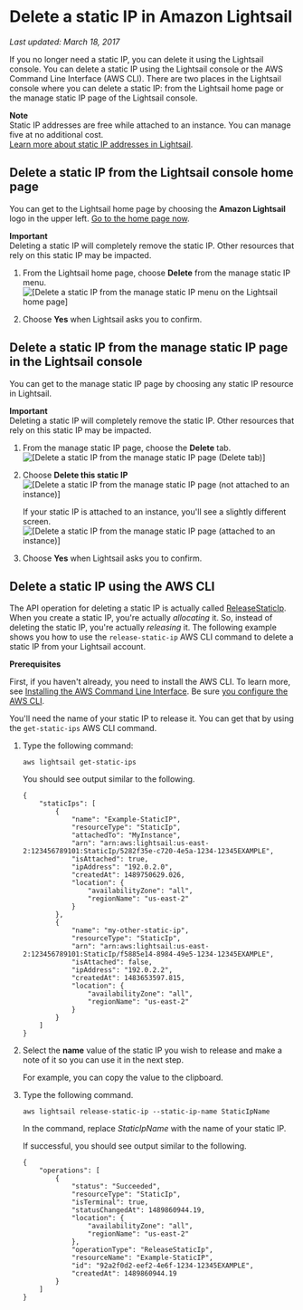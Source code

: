 # Delete a static IP in Amazon Lightsail<a name="how-to-delete-static-ip"></a>

 *Last updated: March 18, 2017* 

If you no longer need a static IP, you can delete it using the Lightsail console\. You can delete a static IP using the Lightsail console or the AWS Command Line Interface \(AWS CLI\)\. There are two places in the Lightsail console where you can delete a static IP: from the Lightsail home page or the manage static IP page of the Lightsail console\.

**Note**  
Static IP addresses are free while attached to an instance\. You can manage five at no additional cost\.  
[Learn more about static IP addresses in Lightsail](understanding-static-ip-addresses-in-amazon-lightsail.md)\.

## Delete a static IP from the Lightsail console home page<a name="delete-static-ip-from-home-page-of-console"></a>

You can get to the Lightsail home page by choosing the **Amazon Lightsail** logo in the upper left\. [Go to the home page now](https://lightsail.aws.amazon.com/ls/webapp/home)\.

**Important**  
Deleting a static IP will completely remove the static IP\. Other resources that rely on this static IP may be impacted\.

1. From the Lightsail home page, choose **Delete** from the manage static IP menu\.  
![\[Delete a static IP from the manage static IP menu on the Lightsail home page\]](https://d9yljz1nd5001.cloudfront.net/en_us/aa4810f664dabff907209ee92babaa14/images/amazon-lightsail-delete-static-ip-from-manage-static-ip-menu.png)

1. Choose **Yes** when Lightsail asks you to confirm\.

## Delete a static IP from the manage static IP page in the Lightsail console<a name="delete-static-ip-from-manage-static-ip-page-of-console"></a>

You can get to the manage static IP page by choosing any static IP resource in Lightsail\.

**Important**  
Deleting a static IP will completely remove the static IP\. Other resources that rely on this static IP may be impacted\.

1. From the manage static IP page, choose the **Delete** tab\.  
![\[Delete a static IP from the manage static IP page (Delete tab)\]](https://d9yljz1nd5001.cloudfront.net/en_us/aa4810f664dabff907209ee92babaa14/images/amazon-lightsail-manage-static-ip.png)

1. Choose **Delete this static IP**  
![\[Delete a static IP from the manage static IP page (not attached to an instance)\]](https://d9yljz1nd5001.cloudfront.net/en_us/aa4810f664dabff907209ee92babaa14/images/amazon-lightsail-delete-static-ip-from-manage-static-ip-page-not-attached.png)

   If your static IP is attached to an instance, you'll see a slightly different screen\.  
![\[Delete a static IP from the manage static IP page (attached to an instance)\]](https://d9yljz1nd5001.cloudfront.net/en_us/aa4810f664dabff907209ee92babaa14/images/amazon-lightsail-delete-static-ip-from-manage-static-ip-page-attached.png)

1. Choose **Yes** when Lightsail asks you to confirm\.

## Delete a static IP using the AWS CLI<a name="delete-static-ip-using-aws-cli"></a>

The API operation for deleting a static IP is actually called [ReleaseStaticIp](http://docs.aws.amazon.com/lightsail/2016-11-28/api-reference/API_ReleaseStaticIp.html)\. When you create a static IP, you're actually *allocating* it\. So, instead of deleting the static IP, you're actually *releasing* it\. The following example shows you how to use the `release-static-ip` AWS CLI command to delete a static IP from your Lightsail account\.

 **Prerequisites** 

First, if you haven't already, you need to install the AWS CLI\. To learn more, see [Installing the AWS Command Line Interface](http://docs.aws.amazon.com/cli/latest/userguide/installing.html)\. Be sure [you configure the AWS CLI](lightsail-how-to-set-up-access-keys-to-use-sdk-api-cli.md)\.

You'll need the name of your static IP to release it\. You can get that by using the `get-static-ips` AWS CLI command\.

1. Type the following command:

   ```
   aws lightsail get-static-ips
   ```

   You should see output similar to the following\.

   ```
   {
       "staticIps": [
           {
               "name": "Example-StaticIP",
               "resourceType": "StaticIp",
               "attachedTo": "MyInstance",
               "arn": "arn:aws:lightsail:us-east-2:123456789101:StaticIp/5282f35e-c720-4e5a-1234-12345EXAMPLE",
               "isAttached": true,
               "ipAddress": "192.0.2.0",
               "createdAt": 1489750629.026,
               "location": {
                   "availabilityZone": "all",
                   "regionName": "us-east-2"
               }
           },
           {
               "name": "my-other-static-ip",
               "resourceType": "StaticIp",
               "arn": "arn:aws:lightsail:us-east-2:123456789101:StaticIp/f5885e14-8984-49e5-1234-12345EXAMPLE",
               "isAttached": false,
               "ipAddress": "192.0.2.2",
               "createdAt": 1483653597.815,
               "location": {
                   "availabilityZone": "all",
                   "regionName": "us-east-2"
               }
           }
       ]
   }
   ```

1. Select the **name** value of the static IP you wish to release and make a note of it so you can use it in the next step\.

   For example, you can copy the value to the clipboard\.

1. Type the following command\.

   ```
   aws lightsail release-static-ip --static-ip-name StaticIpName
   ```

   In the command, replace *StaticIpName* with the name of your static IP\.

   If successful, you should see output similar to the following\.

   ```
   {
       "operations": [
           {
               "status": "Succeeded",
               "resourceType": "StaticIp",
               "isTerminal": true,
               "statusChangedAt": 1489860944.19,
               "location": {
                   "availabilityZone": "all",
                   "regionName": "us-east-2"
               },
               "operationType": "ReleaseStaticIp",
               "resourceName": "Example-StaticIP",
               "id": "92a2f0d2-eef2-4e6f-1234-12345EXAMPLE",
               "createdAt": 1489860944.19
           }
       ]
   }
   ```